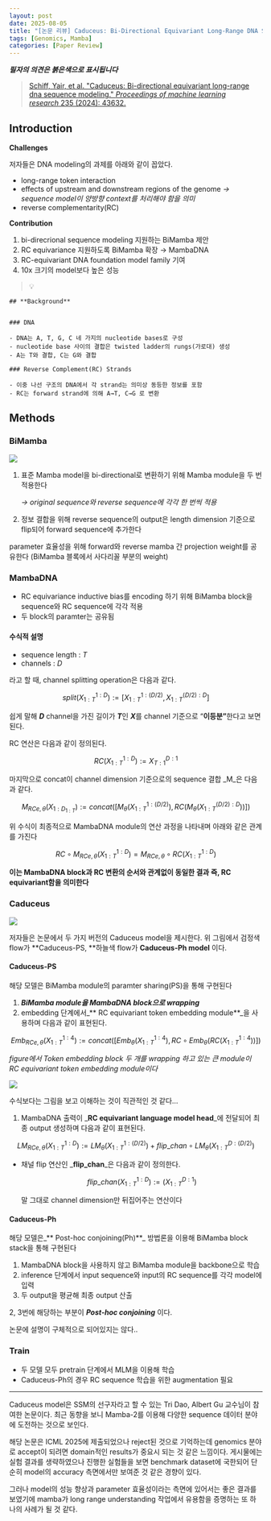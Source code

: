 ```yaml
---
layout: post
date: 2025-08-05
title: "[논문 리뷰] Caduceus: Bi-Directional Equivariant Long-Range DNA Sequence Modeling"
tags: [Genomics, Mamba]
categories: [Paper Review]
---
```


<span class="notion-red">_**필자의 의견은 붉은색으로 표시됩니다**_</span>


> [Schiff, Yair, et al. "Caduceus: Bi-directional equivariant long-range dna sequence modeling." ](https://pmc.ncbi.nlm.nih.gov/articles/PMC12189541/)[_Proceedings of machine learning research_](https://pmc.ncbi.nlm.nih.gov/articles/PMC12189541/)[ 235 (2024): 43632.](https://pmc.ncbi.nlm.nih.gov/articles/PMC12189541/)



## Introduction


**Challenges**


저자들은 DNA modeling의 과제를 아래와 같이 꼽았다.

- long-range token interaction
- effects of upstream and downstream regions of the genome 
_→ sequence model이 양방향 context를 처리해야 함을 의미_
- reverse complementarity(RC)

**Contribution**

1. bi-direcrional sequence modeling 지원하는 BiMamba 제안
1. RC equivariance 지원하도록 BiMamba 확장 → MambaDNA
1. RC-equivariant DNA foundation model family 기여
1. 10x 크기의 model보다 높은 성능

> 💡 


	## **Background**


	### DNA

	- DNA는 A, T, G, C 네 가지의 nucleotide bases로 구성
	- nucleotide base 사이의 결합은 twisted ladder의 rungs(가로대) 생성
	- A는 T와 결합, C는 G와 결합

	### Reverse Complement(RC) Strands

	- 이중 나선 구조의 DNA에서 각 strand는 의미상 동등한 정보를 포함
	- RC는 forward strand에 의해 A→T, C→G 로 변환


## Methods



### BiMamba


![](https://prod-files-secure.s3.us-west-2.amazonaws.com/542b861c-36a8-4051-84e5-8804b6728dba/2c247d59-7815-4980-99f0-8f0d21f445a7/image.png?X-Amz-Algorithm=AWS4-HMAC-SHA256&X-Amz-Content-Sha256=UNSIGNED-PAYLOAD&X-Amz-Credential=ASIAZI2LB4664FA5LWBD%2F20251011%2Fus-west-2%2Fs3%2Faws4_request&X-Amz-Date=20251011T060119Z&X-Amz-Expires=3600&X-Amz-Security-Token=IQoJb3JpZ2luX2VjEGYaCXVzLXdlc3QtMiJHMEUCIH2vJ6FU46G%2BPm6oHucqTbG2mRxy8BtI7fqpbv597GPpAiEApTr%2BMr7%2Fi5K6Te2O73ktpJmjasmcYsKg1rO%2FwLVVCtkqiAQI%2F%2F%2F%2F%2F%2F%2F%2F%2F%2F%2F%2FARAAGgw2Mzc0MjMxODM4MDUiDIbnVuLG7P4at%2B4viCrcA%2FAxtgTJgVuqMA951H%2BMQ5btinQQiEjaBGPUqTQ2Qsnz%2Bb57CfBq74UHyWRuEhpi4J1gdeYIW1cXJCjeAkkboJeHNjSIHFQBx0igcmfg47k6h46sA0VjJgbK599tQ7UXAXDSKmCfTo53KZRJseZnWaN2zYQNb3Op1Lb3yVugU7QCjB%2BKf%2ForOq2dAOItB0svYDmQ7E11M%2BCte6jYriaJ6DhwGq6ixW6B22gVPopkN7CoRXmPjOEkIpwlwsDYAEBGkN7m9FQ3uXWWFddjFsD5X8ATTsGxtYz%2B3nkFWK3nucbth%2BNBVyPeZSYqnQUZ64tqX9DHtRC2dte6d6yhf4fVLdyN83EgVHr2RJRwbQBkAwwdICOli9UB78qxE788eNmOLm5wn%2FVr%2FzfMKDSSQ26yR4o%2BBQy6D5iz8KJMrvbIJx1RDfDkRUn3A%2FJfY51sqoXyUcl56cUtP1FE4V6JTPkYkFvUEW0dpgmtewZx3qovTzfE8kdm5vEout6EEVdqItO4mKgPQCTI1VPiYte4kqd0uf7W%2FZzqSUmL2EgfovP2i1%2FG4n4gY5kIUlK3XXFm2rLjyCoH33FaiUkcoNbVrKV605M5KA48K3S1sLO338CTmoNKehXg8qzq1mtPFZzGMN%2Fip8cGOqUBOm9M%2BWamwgrRL%2BMXEEoBXped0VQSHvTayREupRT1gxV5VkaJh1MsxNwM0wRTAnSGf2Bjp6gUCPW%2Flea%2F1zK78UMnJPjQC7rCsHpGwZYktlddUmcFpKO1EAw%2FuiRkbeGYa9BSEj%2FSNR4oJWLodMgj3vzKIHCfMx6McTR4EARxJao8tvvxlyzmoOLEVhp04MHv2MbPP984rc%2B9IyuSMnl9OSN9Naz7&X-Amz-Signature=2cbbf60d172527f206e2e8de6fd606dcb35550f2b1881802c8c606f611eb9194&X-Amz-SignedHeaders=host&x-amz-checksum-mode=ENABLED&x-id=GetObject)

1. 표준 Mamba model을 bi-directional로 변환하기 위해 Mamba module을 두 번 적용한다

	_→ original sequence와 reverse sequence에 각각 한 번씩 적용_

1. 정보 결합을 위해 reverse sequence의 output은 length dimension 기준으로 flip되어 forward sequence에 추가한다

parameter 효율성을 위해 forward와 reverse mamba 간 projection weight를 공유한다 (BiMamba 블록에서 사다리꼴 부분의 weight)



### MambaDNA

- RC equivariance inductive bias를 encoding 하기 위해 BiMamba block을 sequence와 RC sequence에 각각 적용
- 두 block의 paramter는 공유됨


#### 수식적 설명

- sequence length : _T_
- channels : _D_

라고 할 때,  channel splitting operation은 다음과 같다.


$$
split(X^{1:D}_{1:T}):=[X^{1:(D/2)}_{1:T},X^{(D/2):D}_{1:T}]
$$


<span class="notion-red">쉽게 말해 </span><span class="notion-red">_**D**_</span><span class="notion-red"> channel을 가진 길이가 </span><span class="notion-red">_**T**_</span><span class="notion-red">인 </span><span class="notion-red">_**X**_</span><span class="notion-red">를 channel 기준으로 “</span><span class="notion-red">**이등분”**</span><span class="notion-red">한다고 보면 된다.</span>


RC 연산은 다음과 같이 정의된다.


$$
RC(X^{1:D}_{1:T}):=X^{D:1}_{T:1}
$$


마지막으로 concat이 channel dimension 기준으로의 sequence 결합 _M_은 다음과 같다.


$$
M_{RCe,\theta}(X_{1:D_{1:T}}):=concat([M_{\theta}(X^{1:(D/2)}_{1:T}),RC(M_{\theta}(X^{(D/2):D}_{1:T}))])
$$


위 수식이 최종적으로 MambaDNA module의 연산 과정을 나타내며 아래와 같은 관계를 가진다


$$
RC\circ M_{RCe,\theta}(X^{1:D}_{1:T}) = M_{RCe,\theta} \circ RC(X^{1:D}_{1:T})
$$


**이는 MambaDNA block과 RC 변환의 순서와 관계없이 동일한 결과 즉, RC equivariant함을 의미한다**



### Caduceus


![](https://prod-files-secure.s3.us-west-2.amazonaws.com/542b861c-36a8-4051-84e5-8804b6728dba/f94a60d7-8145-473b-aef9-7c68d3ec604a/image.png?X-Amz-Algorithm=AWS4-HMAC-SHA256&X-Amz-Content-Sha256=UNSIGNED-PAYLOAD&X-Amz-Credential=ASIAZI2LB4664FA5LWBD%2F20251011%2Fus-west-2%2Fs3%2Faws4_request&X-Amz-Date=20251011T060119Z&X-Amz-Expires=3600&X-Amz-Security-Token=IQoJb3JpZ2luX2VjEGYaCXVzLXdlc3QtMiJHMEUCIH2vJ6FU46G%2BPm6oHucqTbG2mRxy8BtI7fqpbv597GPpAiEApTr%2BMr7%2Fi5K6Te2O73ktpJmjasmcYsKg1rO%2FwLVVCtkqiAQI%2F%2F%2F%2F%2F%2F%2F%2F%2F%2F%2F%2FARAAGgw2Mzc0MjMxODM4MDUiDIbnVuLG7P4at%2B4viCrcA%2FAxtgTJgVuqMA951H%2BMQ5btinQQiEjaBGPUqTQ2Qsnz%2Bb57CfBq74UHyWRuEhpi4J1gdeYIW1cXJCjeAkkboJeHNjSIHFQBx0igcmfg47k6h46sA0VjJgbK599tQ7UXAXDSKmCfTo53KZRJseZnWaN2zYQNb3Op1Lb3yVugU7QCjB%2BKf%2ForOq2dAOItB0svYDmQ7E11M%2BCte6jYriaJ6DhwGq6ixW6B22gVPopkN7CoRXmPjOEkIpwlwsDYAEBGkN7m9FQ3uXWWFddjFsD5X8ATTsGxtYz%2B3nkFWK3nucbth%2BNBVyPeZSYqnQUZ64tqX9DHtRC2dte6d6yhf4fVLdyN83EgVHr2RJRwbQBkAwwdICOli9UB78qxE788eNmOLm5wn%2FVr%2FzfMKDSSQ26yR4o%2BBQy6D5iz8KJMrvbIJx1RDfDkRUn3A%2FJfY51sqoXyUcl56cUtP1FE4V6JTPkYkFvUEW0dpgmtewZx3qovTzfE8kdm5vEout6EEVdqItO4mKgPQCTI1VPiYte4kqd0uf7W%2FZzqSUmL2EgfovP2i1%2FG4n4gY5kIUlK3XXFm2rLjyCoH33FaiUkcoNbVrKV605M5KA48K3S1sLO338CTmoNKehXg8qzq1mtPFZzGMN%2Fip8cGOqUBOm9M%2BWamwgrRL%2BMXEEoBXped0VQSHvTayREupRT1gxV5VkaJh1MsxNwM0wRTAnSGf2Bjp6gUCPW%2Flea%2F1zK78UMnJPjQC7rCsHpGwZYktlddUmcFpKO1EAw%2FuiRkbeGYa9BSEj%2FSNR4oJWLodMgj3vzKIHCfMx6McTR4EARxJao8tvvxlyzmoOLEVhp04MHv2MbPP984rc%2B9IyuSMnl9OSN9Naz7&X-Amz-Signature=ca9a2e76a9437b0f407eab6314e6cfe9d30bb795544412ab2cf2703829946aea&X-Amz-SignedHeaders=host&x-amz-checksum-mode=ENABLED&x-id=GetObject)


저자들은 논문에서 두 가지 버전의 Caduceus model을 제시한다. 위 그림에서 검정색 flow가 **Caduceus-PS, **하늘색 flow가 **Caduceus-Ph model** 이다.



#### Caduceus-PS


해당 모델은 BiMamba module의 paramter sharing(PS)을 통해 구현된다

1. _**BiMamba module을 MambaDNA block으로 wrapping**_
1. embedding 단계에서_** RC equivariant token embedding module**_을 사용하며 다음과 같이 표현된다.

$$
Emb_{RCe,\theta}(X^{1:4}_{1:T}):=concat([Emb_{\theta}(X^{1:4}_{1:T}),RC \circ Emb_{\theta}(RC(X^{1:4}_{1:T}))])
$$


_figure에서 Token embedding block 두 개를 wrapping 하고 있는 큰 module이 RC equivariant token embedding module이다_


![](https://prod-files-secure.s3.us-west-2.amazonaws.com/542b861c-36a8-4051-84e5-8804b6728dba/b175e4da-71eb-4e91-8c23-a06dabe673c9/image.png?X-Amz-Algorithm=AWS4-HMAC-SHA256&X-Amz-Content-Sha256=UNSIGNED-PAYLOAD&X-Amz-Credential=ASIAZI2LB4664FA5LWBD%2F20251011%2Fus-west-2%2Fs3%2Faws4_request&X-Amz-Date=20251011T060119Z&X-Amz-Expires=3600&X-Amz-Security-Token=IQoJb3JpZ2luX2VjEGYaCXVzLXdlc3QtMiJHMEUCIH2vJ6FU46G%2BPm6oHucqTbG2mRxy8BtI7fqpbv597GPpAiEApTr%2BMr7%2Fi5K6Te2O73ktpJmjasmcYsKg1rO%2FwLVVCtkqiAQI%2F%2F%2F%2F%2F%2F%2F%2F%2F%2F%2F%2FARAAGgw2Mzc0MjMxODM4MDUiDIbnVuLG7P4at%2B4viCrcA%2FAxtgTJgVuqMA951H%2BMQ5btinQQiEjaBGPUqTQ2Qsnz%2Bb57CfBq74UHyWRuEhpi4J1gdeYIW1cXJCjeAkkboJeHNjSIHFQBx0igcmfg47k6h46sA0VjJgbK599tQ7UXAXDSKmCfTo53KZRJseZnWaN2zYQNb3Op1Lb3yVugU7QCjB%2BKf%2ForOq2dAOItB0svYDmQ7E11M%2BCte6jYriaJ6DhwGq6ixW6B22gVPopkN7CoRXmPjOEkIpwlwsDYAEBGkN7m9FQ3uXWWFddjFsD5X8ATTsGxtYz%2B3nkFWK3nucbth%2BNBVyPeZSYqnQUZ64tqX9DHtRC2dte6d6yhf4fVLdyN83EgVHr2RJRwbQBkAwwdICOli9UB78qxE788eNmOLm5wn%2FVr%2FzfMKDSSQ26yR4o%2BBQy6D5iz8KJMrvbIJx1RDfDkRUn3A%2FJfY51sqoXyUcl56cUtP1FE4V6JTPkYkFvUEW0dpgmtewZx3qovTzfE8kdm5vEout6EEVdqItO4mKgPQCTI1VPiYte4kqd0uf7W%2FZzqSUmL2EgfovP2i1%2FG4n4gY5kIUlK3XXFm2rLjyCoH33FaiUkcoNbVrKV605M5KA48K3S1sLO338CTmoNKehXg8qzq1mtPFZzGMN%2Fip8cGOqUBOm9M%2BWamwgrRL%2BMXEEoBXped0VQSHvTayREupRT1gxV5VkaJh1MsxNwM0wRTAnSGf2Bjp6gUCPW%2Flea%2F1zK78UMnJPjQC7rCsHpGwZYktlddUmcFpKO1EAw%2FuiRkbeGYa9BSEj%2FSNR4oJWLodMgj3vzKIHCfMx6McTR4EARxJao8tvvxlyzmoOLEVhp04MHv2MbPP984rc%2B9IyuSMnl9OSN9Naz7&X-Amz-Signature=a916839b9e99e651b8dccd1bd383b39171350c53150680aa3fbf9c983cd87bba&X-Amz-SignedHeaders=host&x-amz-checksum-mode=ENABLED&x-id=GetObject)


<span class="notion-red">수식보다는 그림을 보고 이해하는 것이 직관적인 것 같다…</span>

1. MambaDNA 출력이 _**RC equivariant language model head**_에 전달되어 최종 output 생성하며 다음과 같이 표현된다.

$$
LM_{RCe,\theta}(X^{1:D}_{1:T}):= LM_{\theta}(X^{1:(D/2)}_{1:T})+flip\_chan\circ LM_{\theta}(X^{D:(D/2)}_{1:T})
$$

- 채널 flip 연산인 _**flip\_chan**_은 다음과 같이 정의한다.

	$$
	flip\_chan(X^{1:D}_{1:T}):=(X^{D:1}_{1:T})
	$$


	말 그대로 channel dimension만 뒤집어주는 연산이다



#### Caduceus-Ph


해당 모델은_** Post-hoc conjoining(Ph)**_ 방법론을 이용해 BiMamba block stack을 통해 구현된다

1. MambaDNA block을 사용하지 않고 BiMamba module을 backbone으로 학습
1. inference 단계에서 input sequence와 input의 RC sequence를 각각 model에 입력
1. 두 output을 평균해 최종 output 산출

2, 3번에 해당하는 부분이 _**Post-hoc conjoining**_ 이다.


<span class="notion-red">논문에 설명이 구체적으로 되어있지는 않다..</span>



### Train

- 두 모델 모두 pretrain 단계에서 MLM을 이용해 학습
- Caduceus-Ph의 경우 RC sequence 학습을 위한 augmentation 필요

---


<span class="notion-red">Caduceus model은 SSM의 선구자라고 할 수 있는 Tri Dao, Albert Gu 교수님이 참여한 논문이다. 최근 동향을 보니 Mamba-2를 이용해 다양한 sequence 데이터 분야에 도전하는 것으로 보인다.</span>


<span class="notion-red">해당 논문은 ICML 2025에 제출되었으나 reject된 것으로 기억하는데 genomics 분야로 accept이 되려면 domain적인 results가 중요시 되는 것 같은 느낌이다. 게시물에는 실험 결과를 생략하였으나 진행한 실험들을 보면 benchmark dataset에 국한되어 단순히 model의 accuracy 측면에서만 보여준 것 같은 경향이 있다.</span>


<span class="notion-red">그러나 model의 성능 향상과 parameter 효율성이라는 측면에 있어서는 좋은 결과를 보였기에 mamba가 long range understanding 작업에서 유용함을 증명하는 또 하나의 사례가 될 것 같다.</span>


